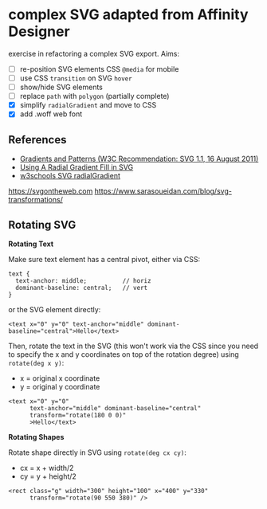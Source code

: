 # complex SVG adapted from Affinity Designer

exercise in refactoring a complex SVG export. Aims:

- [ ] re-position SVG elements CSS `@media` for mobile
- [ ] use CSS `transition` on SVG `hover`
- [ ] show/hide SVG elements
- [ ] replace `path` with `polygon` (partially complete)
- [x] simplify `radialGradient` and move to CSS
- [x] add .woff web font

## References

- [Gradients and Patterns (W3C Recommendation: SVG 1.1, 16 August 2011)](https://www.w3.org/TR/SVG11/pservers.html)
- [Using A Radial Gradient Fill in SVG](http://www.svgbasics.com/radial_gradients.html)
- [w3schools SVG radialGradient](https://www.w3schools.com/graphics/tryit.asp?filename=trysvg_radial)


https://svgontheweb.com
https://www.sarasoueidan.com/blog/svg-transformations/


## Rotating SVG

**Rotating Text**

Make sure text element has a central pivot, either via CSS:

```
text {
  text-anchor: middle;          // horiz
  dominant-baseline: central;   // vert
}
```

or the SVG element directly:

```
<text x="0" y="0" text-anchor="middle" dominant-baseline="central">Hello</text>
```

Then, rotate the text in the SVG (this won't work via the CSS since you need to specify the x and y coordinates on top of the rotation degree) using `rotate(deg x y)`:  
- x = original x coordinate  
- y = original y coordinate  

```
<text x="0" y="0" 
      text-anchor="middle" dominant-baseline="central"
      transform="rotate(180 0 0)"
      >Hello</text>
```


**Rotating Shapes**

Rotate shape directly in SVG using `rotate(deg cx cy)`:  
- cx = x + width/2  
- cy = y + height/2  

```
<rect class="g" width="300" height="100" x="400" y="330"
      transform="rotate(90 550 380)" />
```